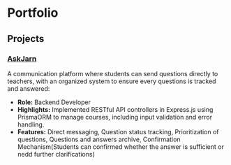 # Portfolio

## Projects
### [AskJarn](https://github.com/organization/project-repo)
A communication platform where students can send questions directly to teachers, with an organized system to ensure every questions is tracked and answered:
- **Role:** Backend Developer
- **Highlights:** Implemented RESTful API controllers in Express.js using PrismaORM to manage courses, including input validation and error handling.
- **Features:** Direct messaging, Question status tracking, Prioritization of questions, Questions and answers archive, Confirmation Mechanism(Students can confirmed whether the answer is sufficient or nedd further clarifications)
